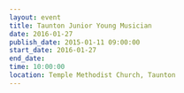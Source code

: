 ```yaml
---
layout: event
title: Taunton Junior Young Musician
date: 2016-01-27
publish_date: 2015-01-11 09:00:00
start_date: 2016-01-27
end_date: 
time: 10:00:00
location: Temple Methodist Church, Taunton
---
```


